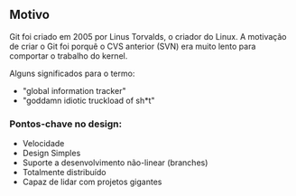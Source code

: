 Motivo
------

Git foi criado em 2005 por Linus Torvalds, o criador do Linux.
A motivação de criar o Git foi porquê o CVS anterior (SVN) era
muito lento para comportar o trabalho do kernel.

Alguns significados para o termo:
 - "global information tracker"
 - "goddamn idiotic truckload of sh*t"

### Pontos-chave no design:

 - Velocidade
 - Design Simples
 - Suporte a desenvolvimento não-linear (branches)
 - Totalmente distribuído
 - Capaz de lidar com projetos gigantes
